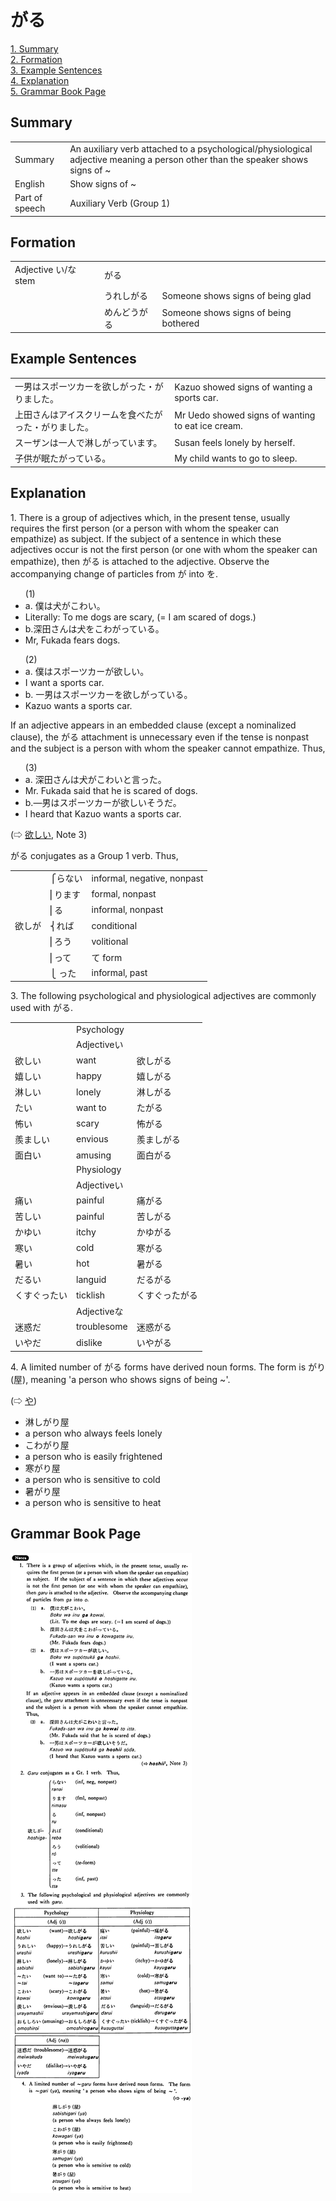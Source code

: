 # がる

[1. Summary](#summary)<br>
[2. Formation](#formation)<br>
[3. Example Sentences](#example-sentences)<br>
[4. Explanation](#explanation)<br>
[5. Grammar Book Page](#grammar-book-page)<br>


## Summary

<table><tr>   <td>Summary</td>   <td>An auxiliary verb attached to a psychological/physiological adjective meaning a person other than the speaker shows signs of ~</td></tr><tr>   <td>English</td>   <td>Show signs of ~</td></tr><tr>   <td>Part of speech</td>   <td>Auxiliary Verb (Group 1)</td></tr></table>

## Formation

<table class="table"> <tbody><tr class="tr head"> <td class="td"><span class="bold"><span>Adjective い/な stem </span></span></td> <td class="td"><span class="concept">がる</span> </td> <td class="td"><span>&nbsp;</span></td> </tr> <tr class="tr"> <td class="td"><span>&nbsp;</span></td> <td class="td"><span>うれし<span class="concept">がる</span></span> </td> <td class="td"><span>Someone    shows signs of being glad</span></td> </tr> <tr class="tr"> <td class="td"><span>&nbsp;</span></td> <td class="td"><span>めんどう<span class="concept">がる</span></span> </td> <td class="td"><span>Someone    shows signs of being bothered</span></td> </tr> </tbody></table>

## Example Sentences

<table><tr>   <td>一男はスポーツカーを欲しがった・がりました。</td>   <td>Kazuo showed signs of wanting a sports car.</td></tr><tr>   <td>上田さんはアイスクリームを食べたがった・がりました。</td>   <td>Mr Uedo showed signs of wanting to eat ice cream.</td></tr><tr>   <td>スーザンは一人で淋しがっています。</td>   <td>Susan feels lonely by herself.</td></tr><tr>   <td>子供が眠たがっている。</td>   <td>My child wants to go to sleep.</td></tr></table>

## Explanation

<p>1. There is a group of adjectives which, in the present tense, usually requires the first person (or a person with whom the speaker can empathize) as subject. If the subject of a sentence in which these adjectives occur is not the first person (or one with whom the speaker can empathize), then <span class="cloze">がる</span> is attached to the adjective. Observe the accompanying change of particles from が into を.</p>  <ul>(1) <li>a. 僕は犬がこわい。</li> <li>Literally: To me dogs are scary, (= I am scared of dogs.)</li> <div class="divide"></div> <li>b.深田さんは犬をこわ<span class="cloze">がっている</span>。</li> <li>Mr, Fukada fears dogs.</li> </ul>  <ul>(2) <li>a. 僕はスポーツカーが欲しい。</li> <li>I want a sports car.</li> <div class="divide"></div> <li>b. 一男はスポーツカーを欲し<span class="cloze">がっている</span>。</li> <li>Kazuo wants a sports car.</li> </ul>  <p>If an adjective appears in an embedded clause (except a nominalized clause), the <span class="cloze">がる</span> attachment is unnecessary even if the tense is nonpast and the subject is a person with whom the speaker cannot empathize. Thus,</p>  <ul>(3) <li>a. 深田さんは犬がこわいと言った。</li> <li>Mr. Fukada said that he is scared of dogs.</li> <div class="divide"></div> <li>b.—男はスポーツカーが欲しいそうだ。</li> <li>I heard that Kazuo wants a sports car.</li> </ul>  <p>(⇨ <a href="#㊦ 欲しい・ほしい (1)">欲しい</a>, Note 3)</p>  <p><span class="cloze">がる</span> conjugates as a Group 1 verb. Thus,</p>  <table class="table"> <tbody> <tr class="tr"> <td class="td"></td> <td class="td">⎧らない</td> <td class="td">informal, negative, nonpast</td> </tr> <tr class="tr"> <td class="td"></td> <td class="td">⎢ります</td> <td class="td">formal, nonpast</td> </tr> <tr class="tr"> <td class="td"></td> <td class="td">⎢る</td> <td class="td">informal, nonpast</td> </tr> <tr class="tr"> <td class="td">欲しが</td> <td class="td">⎨れば</td> <td class="td">conditional</td> </tr> <tr class="tr"> <td class="td"></td> <td class="td">⎢ろう</td> <td class="td">volitional</td> </tr> <tr class="tr"> <td class="td"></td> <td class="td">⎢って</td> <td class="td">て form</td> </tr> <tr class="tr"> <td class="td"></td> <td class="td">⎩  った</td> <td class="td">informal, past</td> </tr> </tbody> </table>  <p>3. The following psychological and physiological adjectives are commonly used with <span class="cloze">がる</span>.</p>  <table class="table"> <tbody> <tr class="tr"> <td class="td"></td> <td class="td">Psychology</td> <td class="td"></td> </tr> <tr class="tr"> <td class="td"></td> <td class="td">Adjectiveい</td> <td class="td"></td> </tr> <tr class="tr"> <td class="td">欲しい</td> <td class="td">want</td> <td class="td">欲し<span class="cloze">がる</span></td> </tr> <tr class="tr"> <td class="td">嬉しい</td> <td class="td">happy</td> <td class="td">嬉し<span class="cloze">がる</span></td> </tr> <tr class="tr"> <td class="td">淋しい</td> <td class="td">lonely</td> <td class="td">淋し<span class="cloze">がる</span></td> </tr> <tr class="tr"> <td class="td">たい</td> <td class="td">want to</td> <td class="td">た<span class="cloze">がる</span></td> </tr> <tr class="tr"> <td class="td">怖い</td> <td class="td">scary</td> <td class="td">怖<span class="cloze">がる</span></td> </tr> <tr class="tr"> <td class="td">羨ましい</td> <td class="td">envious</td> <td class="td">羨まし<span class="cloze">がる</span></td> </tr> <tr class="tr"> <td class="td">面白い</td> <td class="td">amusing</td> <td class="td">面白<span class="cloze">がる</span></td> </tr> <tr class="tr"> <td class="td"></td> <td class="td">Physiology</td> <td class="td"></td> </tr> <tr class="tr"> <td class="td"></td> <td class="td">Adjectiveい</td> <td class="td"></td> </tr> <tr class="tr"> <td class="td">痛い</td> <td class="td">painful</td> <td class="td">痛<span class="cloze">がる</span></td> </tr> <tr class="tr"> <td class="td">苦しい</td> <td class="td">painful</td> <td class="td">苦し<span class="cloze">がる</span></td> </tr> <tr class="tr"> <td class="td">かゆい</td> <td class="td">itchy</td> <td class="td">かゆ<span class="cloze">がる</span></td> </tr> <tr class="tr"> <td class="td">寒い</td> <td class="td">cold</td> <td class="td">寒<span class="cloze">がる</span></td> </tr> <tr class="tr"> <td class="td">暑い</td> <td class="td">hot</td> <td class="td">暑<span class="cloze">がる</span></td> </tr> <tr class="tr"> <td class="td">だるい</td> <td class="td">languid</td> <td class="td">だる<span class="cloze">がる</span></td> </tr> <tr class="tr"> <td class="td">くすぐったい</td> <td class="td">ticklish</td> <td class="td">くすぐった<span class="cloze">がる</span></td> </tr> <tr class="tr"> <td class="td"></td> <td class="td">Adjectiveな</td> <td class="td"></td> </tr> <tr class="tr"> <td class="td">迷惑だ</td> <td class="td">troublesome</td> <td class="td">迷惑<span class="cloze">がる</span></td> </tr> <tr class="tr"> <td class="td">いやだ</td> <td class="td">dislike</td> <td class="td">いや<span class="cloze">がる</span></td> </tr> </tbody> </table>  <p>4. A limited number of <span class="cloze">がる</span> forms have derived noun forms. The form is <span class="cloze">がり</span>(屋), meaning 'a person who shows signs of being ~'.</p>  <p>(⇨ <a href="#㊦ 屋・や">や</a>)</p>  <ul> <li>淋し<span class="cloze">がり</span>屋</li> <li>a person who always feels lonely</li> <div class="divide"></div> <li>こわ<span class="cloze">がり</span>屋</li> <li>a person who is easily frightened</li> <div class="divide"></div> <li>寒<span class="cloze">がり</span>屋</li> <li>a person who is sensitive to cold</li> <div class="divide"></div> <li>暑<span class="cloze">がり</span>屋</li> <li>a person who is sensitive to heat</li> </ul>

## Grammar Book Page

![](../img/Basicがる.png)

